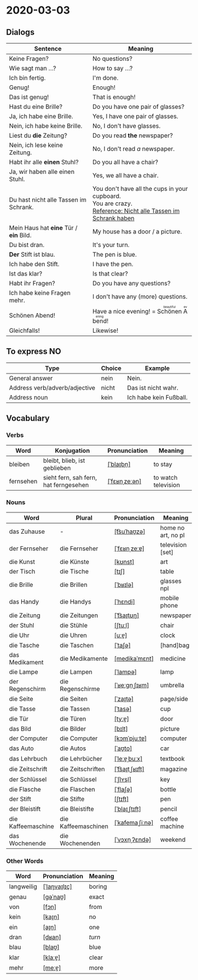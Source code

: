# 2020-03-03

## Dialogs

| Sentence                                   | Meaning                                                                                                                                                                                  |
| ------------------------------------------ | ---------------------------------------------------------------------------------------------------------------------------------------------------------------------------------------- |
| Keine Fragen?                              | No questions?                                                                                                                                                                            |
| Wie sagt man …?                            | How to say …?                                                                                                                                                                            |
| Ich bin fertig.                            | I'm done.                                                                                                                                                                                |
| Genug!                                     | Enough!                                                                                                                                                                                  |
| Das ist genug!                             | That is enough!                                                                                                                                                                          |
| Hast du eine Brille?                       | Do you have one pair of glasses?                                                                                                                                                         |
| Ja, ich habe eine Brille.                  | Yes, I have one pair of glasses.                                                                                                                                                         |
| Nein, ich habe keine Brille.               | No, I don't have glasses.                                                                                                                                                                |
| Liest du **die** Zeitung?                  | Do you read **the** newspaper?                                                                                                                                                           |
| Nein, ich lese keine Zeitung.              | No, I don't read *a* newspaper.                                                                                                                                                          |
| Habt ihr alle **einen** Stuhl?             | Do you all have a chair?                                                                                                                                                                 |
| Ja, wir haben alle einen Stuhl.            | Yes, we all have a chair.                                                                                                                                                                |
| Du hast nicht alle Tassen im Schrank.      | You don't have all the cups in your cupboard.<br />You are crazy.<br />[Reference: Nicht alle Tassen im Schrank haben](https://de.wikipedia.org/wiki/Nicht_alle_Tassen_im_Schrank_haben) |
| Mein Haus hat **eine** Tür / **ein** Bild. | My house has a door / a picture.                                                                                                                                                         |
| Du bist dran.                              | It's your turn.                                                                                                                                                                          |
| **Der** Stift ist blau.                    | The pen is blue.                                                                                                                                                                         |
| Ich habe den Stift.                        | I have the pen.                                                                                                                                                                          |
| Ist das klar?                              | Is that clear?                                                                                                                                                                           |
| Habt ihr Fragen?                           | Do you have any questions?                                                                                                                                                               |
| Ich habe keine Fragen mehr.                | I don't have any (more) questions.                                                                                                                                                       |
| Schönen Abend!                             | Have a nice evening! = <ruby>Schönen<rt>beautiful</rt></ruby> <ruby>Abend<rt>evening</rt></ruby>!                                                                                        |
| Gleichfalls!                               | Likewise!                                                                                                                                                                                |

## To express NO

| Type                          | Choice | Example                |
| ----------------------------- | ------ | ---------------------- |
| General answer                | nein   | Nein.                  |
| Address verb/adverb/adjective | nicht  | Das ist nicht wahr.    |
| Address noun                  | kein   | Ich habe kein Fußball. |

## Vocabulary

### Verbs

| Word      | Konjugation                           | Pronunciation                                                               | Meaning             |
| --------- | ------------------------------------- | --------------------------------------------------------------------------- | ------------------- |
| bleiben   | bleibt, blieb, ist geblieben          | [[ˈblaɪ̯bn̩]](https://cdn.duden.de/_media_/audio/ID4112143_287648183.mp3)   | to stay             |
| fernsehen | sieht fern, sah fern, hat ferngesehen | [[ˈfɛʁnˌzeːən]](https://cdn.duden.de/_media_/audio/ID4113281_179018969.mp3) | to watch television |

### Nouns

| Word               | Plural              | Pronunciation                                                                        | Meaning            |
| ------------------ | ------------------- | ------------------------------------------------------------------------------------ | ------------------ |
| das Zuhause        | -                   | [[t͡suˈhaʊ̯zə]](https://cdn.duden.de/_media_/audio/ID4107912_187479534.mp3)          | home no art, no pl |
| der Fernseher      | die Fernseher       | [[ˈfɛʁnˌzeːɐ]](https://cdn.duden.de/_media_/audio/ID4109850_17391270.mp3)            | television [set]   |
| die Kunst          | die Künste          | [[kʊnst]](https://cdn.duden.de/_media_/audio/ID4111062_226780787.mp3)                | art                |
| der Tisch          | die Tische          | [[tɪʃ]](https://cdn.duden.de/_media_/audio/ID4108524_4823779.mp3)                    | table              |
| die Brille         | die Brillen         | [[ˈbʁɪlə]](https://cdn.duden.de/_media_/audio/ID4107400_332951848.mp3)               | glasses npl        |
| das Handy          | die Handys          | [[ˈhɛndi]](https://cdn.duden.de/_media_/audio/ID4116112_514994700.mp3)               | mobile phone       |
| die Zeitung        | die Zeitungen       | [[ˈt͡saɪ̯tʊŋ]](https://cdn.duden.de/_media_/audio/ID4117013_59242636.mp3)            | newspaper          |
| der Stuhl          | die Stühle          | [[ʃtuːl]](https://cdn.duden.de/_media_/audio/ID4113156_11872445.mp3)                 | chair              |
| die Uhr            | die Uhren           | [[uːɐ̯]](https://cdn.duden.de/_media_/audio/ID4109603_289283317.mp3)                 | clock              |
| die Tasche         | die Taschen         | [[ˈtaʃə]](https://cdn.duden.de/_media_/audio/ID4107284_489465086.mp3)                | [hand]bag          |
| das Medikament     | die Medikamente     | [[medikaˈmɛnt]](https://cdn.duden.de/_media_/audio/ID4109383_339330790.mp3)          | medicine           |
| die Lampe          | die Lampen          | [[ˈlampə]](https://cdn.duden.de/_media_/audio/ID4112191_457863829.mp3)               | lamp               |
| der Regenschirm    | die Regenschirme    | [[ˈʁeːɡn̩ˌʃɪʁm]](https://cdn.duden.de/_media_/audio/ID4521134_516935337.mp3)         | umbrella           |
| die Seite          | die Seiten          | [[ˈzaɪ̯tə]](https://cdn.duden.de/_media_/audio/ID4117422_339429743.mp3)              | page/side          |
| die Tasse          | die Tassen          | [[ˈtasə]](https://cdn.duden.de/_media_/audio/ID4109457_333731958.mp3)                | cup                |
| die Tür            | die Türen           | [[tyːɐ̯]](https://cdn.duden.de/_media_/audio/ID4120898_19628736.mp3)                 | door               |
| das Bild           | die Bilder          | [[bɪlt]](https://cdn.duden.de/_media_/audio/ID4106640_165651595.mp3)                 | picture            |
| der Computer       | die Computer        | [[kɔmˈpjuːtɐ]](https://cdn.duden.de/_media_/audio/ID4113666_104100380.mp3)           | computer           |
| das Auto           | die Autos           | [[ˈaʊ̯to]](https://cdn.duden.de/_media_/audio/ID4110583_296333104.mp3)               | car                |
| das Lehrbuch       | die Lehrbücher      | [[ˈleːɐ̯ˌbuːx]](https://upload.wikimedia.org/wikipedia/commons/7/7f/De-Lehrbuch.ogg) | textbook           |
| die Zeitschrift    | die Zeitschriften   | [[ˈt͡saɪ̯tˌʃʁɪft]](https://cdn.duden.de/_media_/audio/ID4110765_415659515.mp3)       | magazine           |
| der Schlüssel      | die Schlüssel       | [[ˈʃlʏsl̩]](https://cdn.duden.de/_media_/audio/ID4112864_334719669.mp3)              | key                |
| die Flasche        | die Flaschen        | [[ˈflaʃə]](https://cdn.duden.de/_media_/audio/ID4113681_193912265.mp3)               | bottle             |
| der Stift          | die Stifte          | [[ʃtɪft]](https://cdn.duden.de/_media_/audio/ID4110292_231567877.mp3)                | pen                |
| der Bleistift      | die Bleistifte      | [[ˈblaɪ̯ˌʃtɪft]](https://cdn.duden.de/_media_/audio/ID4116991_159935687.mp3)         | pencil             |
| die Kaffeemaschine | die Kaffeemaschinen | [[ˈkafemaˌʃiːnə]](https://cdn.duden.de/_media_/audio/ID4520221_162308124.mp3)        | coffee machine     |
| das Wochenende     | die Wochenenden     | [[ˈvɔxn̩ˌʔɛndə]](https://cdn.duden.de/_media_/audio/ID4109933_153556378.mp3)         | weekend            |

### Other Words

| Word       | Pronunciation                                                               | Meaning |
| ---------- | --------------------------------------------------------------------------- | ------- |
| langweilig | [[ˈlaŋvaɪ̯lɪç]](https://cdn.duden.de/_media_/audio/ID4117278_444072191.mp3) | boring  |
| genau      | [[ɡəˈnaʊ̯]](https://cdn.duden.de/_media_/audio/ID4131750_172551430.mp3)     | exact   |
| von        | [[fɔn]](https://cdn.duden.de/_media_/audio/ID4109481_261960661.mp3)         | from    |
| kein       | [[kaɪ̯n]](https://cdn.duden.de/_media_/audio/ID4114530_24633723.mp3)        | no      |
| ein        | [[aɪ̯n]](https://cdn.duden.de/_media_/audio/ID4109158_84699624.mp3)         | one     |
| dran       | [[dʁan]](https://cdn.duden.de/_media_/audio/ID4108820_257556248.mp3)        | *turn*  |
| blau       | [[blaʊ̯]](https://cdn.duden.de/_media_/audio/ID4116147_447769404.mp3)       | blue    |
| klar       | [[klaːɐ̯]](https://cdn.duden.de/_media_/audio/ID4121961_41193754.mp3)       | clear   |
| mehr       | [[meːɐ̯]](https://cdn.duden.de/_media_/audio/ID4131520_291192733.mp3)       | more    |